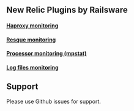## New Relic Plugins by Railsware

#### [Haproxy monitoring](https://github.com/railsware/newrelic_platform_plugins/tree/master/newrelic_haproxy_agent)

#### [Resque monitoring](https://github.com/railsware/newrelic_platform_plugins/tree/master/newrelic_resque_agent)

#### [Processor monitoring (mpstat)](https://github.com/railsware/newrelic_platform_plugins/tree/master/newrelic_mpstat_agent)

#### [Log files monitoring](https://github.com/railsware/newrelic_platform_plugins/tree/master/newrelic_logwatcher_agent)

## Support

Please use Github issues for support.
